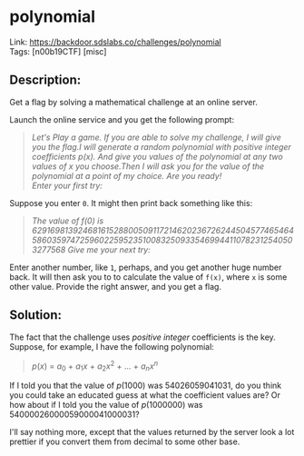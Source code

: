 polynomial
==========

Link: https://backdoor.sdslabs.co/challenges/polynomial \
Tags: [n00b19CTF] [misc]

Description:
------------

Get a flag by solving a mathematical challenge at an online server.

Launch the online service and you get the following prompt:

> *Let's Play a game. If you are able to solve my challenge, I will give you the flag.I will generate a random polynomial with positive integer coefficients p(x). And give you values of the polynomial at any two values of x you choose.Then I will ask you for the value of the polynomial at a point of my choice. Are you ready!* \
> *Enter your first try:*

Suppose you enter `0`. It might then print back something like this:

> *The value of f(0) is 6291698139246816152880050911721462023672624450457746546458603597472596022595235100832509335469944110782312540503277568*
> *Give me your next try:*

Enter another number, like `1`, perhaps, and you get another huge number back. It will then ask you to to calculate the value of `f(x)`, where `x` is some other value. Provide the right answer, and you get a flag.

Solution:
---------

The fact that the challenge uses *positive integer* coefficients is the key. Suppose, for example, I have the following polynomial:

> *p*(*x*) = *a*<sub>0</sub> + *a*<sub>1</sub>*x* + *a*<sub>2</sub>*x*<sup>2</sup> + ... + *a*<sub>*n*</sub>*x*<sup>*n*</sup>

If I told you that the value of *p*(1000) was 54026059041031, do you think you could take an educated guess at what the coefficient values are? Or how about if I told you the value of *p*(1000000) was 54000026000059000041000031?

I'll say nothing more, except that the values returned by the server look a lot prettier if you convert them from decimal to some other base.
